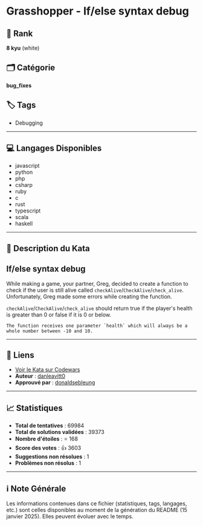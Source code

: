 # Grasshopper - If/else syntax debug

## 🏅 Rank
**8 kyu** (white)

## 🗂️ Catégorie
**bug_fixes**

## 🏷️ Tags
- Debugging

---

## 💻 Langages Disponibles
- javascript
- python
- php
- csharp
- ruby
- c
- rust
- typescript
- scala
- haskell

---

## 📜 Description du Kata

## If/else syntax debug

While making a game, your partner, Greg, decided to create a function to check if the user is still alive called `checkAlive`/`CheckAlive`/`check_alive`. Unfortunately, Greg made some errors while creating the function.

`checkAlive`/`CheckAlive`/`check_alive` should return true if the player's health is greater than 0 or false if it is 0 or below. 

```if-not:csharp
The function receives one parameter `health` which will always be a whole number between -10 and 10.
```


---

## 🔗 Liens
- [Voir le Kata sur Codewars](https://www.codewars.com/kata/57089707fe2d01529f00024a)
- **Auteur** : [danleavitt0](https://www.codewars.com/users/danleavitt0)
- **Approuvé par** : [donaldsebleung](https://www.codewars.com/users/donaldsebleung)

---

## 📈 Statistiques
- **Total de tentatives** : 69984
- **Total de solutions validées** : 39373
- **Nombre d'étoiles** : ⭐ 168
- **Score des votes** : 👍 3603
- **Suggestions non résolues** : 1
- **Problèmes non résolus** : 1

---

## ℹ️ Note Générale
Les informations contenues dans ce fichier (statistiques, tags, langages, etc.) sont celles disponibles au moment de la génération du README (15 janvier 2025). Elles peuvent évoluer avec le temps.
